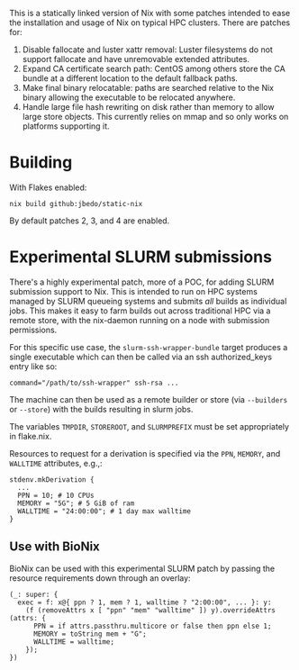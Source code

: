 This is a statically linked version of Nix with some patches intended to
ease the installation and usage of Nix on typical HPC clusters. There
are patches for:


1. Disable fallocate and luster xattr removal: Luster filesystems do not support
   fallocate and have unremovable extended attributes.
2. Expand CA certificate search path: CentOS among others store the CA bundle
   at a different location to the default fallback paths.
3. Make final binary relocatable: paths are searched relative to the Nix binary
   allowing the executable to be relocated anywhere.
4. Handle large file hash rewriting on disk rather than memory to allow large
   store objects. This currently relies on mmap and so only works on platforms
   supporting it.

# Building

With Flakes enabled:

```
nix build github:jbedo/static-nix
```

By default patches 2, 3, and 4 are enabled.

# Experimental SLURM submissions

There's a highly experimental patch, more of a POC, for adding SLURM
submission support to Nix.  This is intended to run on HPC systems
managed by SLURM queueing systems and submits _all_ builds as individual
jobs. This makes it easy to farm builds out across traditional HPC via a
remote store, with the nix-daemon running on a node with submission
permissions.


For this specific use case, the `slurm-ssh-wrapper-bundle` target
produces a single executable which can then be called via an ssh
authorized_keys entry like so:


```
command="/path/to/ssh-wrapper" ssh-rsa ...
```

The machine can then be used as a remote builder or store
(via `--builders` or `--store`) with the builds resulting
in slurm jobs.

The variables `TMPDIR`, `STOREROOT`, and `SLURMPREFIX` must be set
appropriately in flake.nix.

Resources to request for a derivation is specified via the `PPN`,
`MEMORY`, and `WALLTIME` attributes, e.g.,:


```
stdenv.mkDerivation {
  ...
  PPN = 10; # 10 CPUs
  MEMORY = "5G"; # 5 GiB of ram
  WALLTIME = "24:00:00"; # 1 day max walltime
}
```

## Use with BioNix

BioNix can be used with this experimental SLURM patch by passing the
resource requirements down through an overlay:

```
(_: super: {
  exec = f: x@{ ppn ? 1, mem ? 1, walltime ? "2:00:00", ... }: y:
    (f (removeAttrs x [ "ppn" "mem" "walltime" ]) y).overrideAttrs (attrs: {
      PPN = if attrs.passthru.multicore or false then ppn else 1;
      MEMORY = toString mem + "G";
      WALLTIME = walltime;
    });
})
```
